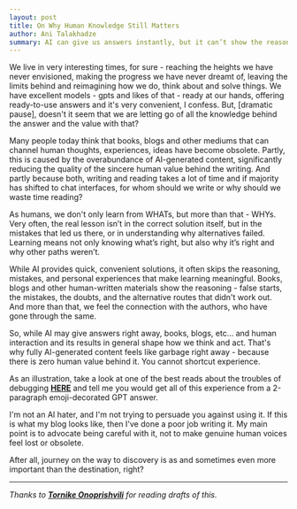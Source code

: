 ```yaml
---
layout: post
title: On Why Human Knowledge Still Matters
author: Ani Talakhadze
summary: AI can give us answers instantly, but it can’t show the reasoning, mistakes, and human experiences behind them. Can genuine human voices be replaced by shortcuts? I don't think so, and here's why.
---
```


We live in very interesting times, for sure - reaching the heights we have never envisioned, making the progress we have never dreamt of, leaving the limits behind and reimagining how we do, think about and solve things. We have excellent models - gpts and likes of that - ready at our hands, offering ready-to-use answers and it's very convenient, I confess. But, [dramatic pause], doesn't it seem that we are letting go of all the knowledge behind the answer and the value with that? 

Many people today think that books, blogs and other mediums that can channel human thoughts, experiences, ideas have become obsolete. Partly, this is caused by the overabundance of AI-generated content, significantly reducing the quality of the sincere human value behind the writing. And partly because both, writing and reading takes a lot of time and if majority has shifted to chat interfaces, for whom should we write or why should we waste time reading?

As humans, we don't only learn from WHATs, but more than that - WHYs. Very often, the real lesson isn’t in the correct solution itself, but in the mistakes that led us there, or in understanding why alternatives failed. Learning means not only knowing what’s right, but also why it’s right and why other paths weren’t.

While AI provides quick, convenient solutions, it often skips the reasoning, mistakes, and personal experiences that make learning meaningful. Books, blogs and other human-written materials show the reasoning - false starts, the mistakes, the doubts, and the alternative routes that didn't work out. And more than that, we feel the connection with the authors, who have gone through the same.

So, while AI may give answers right away, books, blogs, etc... and human interaction and its results in general shape how we think and act. That's why fully AI-generated content feels like garbage right away - because there is zero human value behind it. You cannot shortcut experience.

As an illustration, take a look at one of the best reads about the troubles of debugging [**HERE**](https://www.clientserver.dev/p/war-story-the-hardest-bug-i-ever) and tell me you would get all of this experience from a 2-paragraph emoji-decorated GPT answer. 

I'm not an AI hater, and I'm not trying to persuade you against using it. If this is what my blog looks like, then I've done a poor job writing it. My main point is to advocate being careful with it, not to make genuine human voices feel lost or obsolete. 

After all, journey on the way to discovery is as and sometimes even more important than the destination, right?

---

*Thanks to [**Tornike Onoprishvili**](https://www.linkedin.com/in/tornikeo/) for reading drafts of this.*